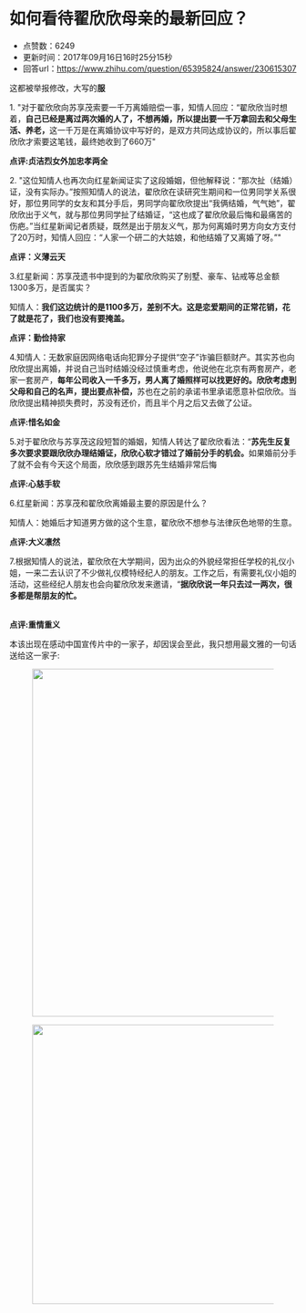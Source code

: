 # 如何看待翟欣欣母亲的最新回应？
- 点赞数：6249
- 更新时间：2017年09月16日16时25分15秒
- 回答url：https://www.zhihu.com/question/65395824/answer/230615307
<body>
 <p data-pid="myRf9DsK">这都被举报修改，大写的<b>服</b></p>
 <p data-pid="tVgnQ5Vd">1. "对于翟欣欣向苏享茂索要一千万离婚赔偿一事，知情人回应：“翟欣欣当时想着，<b>自己已经是离过两次婚的人了，不想再婚，所以提出要一千万拿回去和父母生活、养老，</b>这一千万是在离婚协议中写好的，是双方共同达成协议的，所以事后翟欣欣才索要这笔钱，最终她收到了660万"</p>
 <p data-pid="mbR5GGxn"><b>点评:贞洁烈女外加忠孝两全</b></p>
 <p data-pid="GclrIkeT">2. "这位知情人也再次向红星新闻证实了这段婚姻，但他解释说：“那次扯（结婚）证，没有实际办。”按照知情人的说法，翟欣欣在读研究生期间和一位男同学关系很好，那位男同学的女友和其分手后，男同学向翟欣欣提出“我俩结婚，气气她”，翟欣欣出于义气，就与那位男同学扯了结婚证，“这也成了翟欣欣最后悔和最痛苦的伤疤。”当红星新闻记者质疑，既然是出于朋友义气，那为何离婚时男方向女方支付了20万时，知情人回应：“人家一个研二的大姑娘，和他结婚了又离婚了呀。”"</p>
 <p data-pid="KhuG_VfB"><b>点评：义薄云天</b></p>
 <p data-pid="MNmgKBaL">3.红星新闻：苏享茂遗书中提到的为翟欣欣购买了别墅、豪车、钻戒等总金额1300多万，是否属实？</p>
 <p data-pid="G-YyDta6">知情人：<b>我们这边统计的是1100多万，差别不大。这是恋爱期间的正常花销，花了就是花了，我们也没有要掩盖。</b></p>
 <p data-pid="iH4XVxws"><b>点评：勤俭持家</b></p>
 <p data-pid="93qUurJw">4.知情人：无数家庭因网络电话向犯罪分子提供“空子”诈骗巨额财产。其实苏也向欣欣提出离婚，并说自己当时结婚没经过慎重考虑，他说他在北京有两套房产，老家一套房产，<b>每年公司收入一千多万，男人离了婚照样可以找更好的。欣欣考虑到父母和自己的名声，提出要点补偿，</b>苏也在之前的承诺书里承诺愿意补偿欣欣。当欣欣提出精神损失费时，苏没有还价，而且半个月之后又去做了公证。</p>
 <p data-pid="3h7TqcIv"><b>点评:惜名如金</b></p>
 <p data-pid="1mzhy3Ti">5.对于翟欣欣与苏享茂这段短暂的婚姻，知情人转达了翟欣欣看法：“<b>苏先生反复多次要求要跟欣欣办理结婚证，欣欣心软才错过了婚前分手的机会。</b>如果婚前分手了就不会有今天这个局面，欣欣感到跟苏先生结婚非常后悔</p>
 <p data-pid="K6fcfRdv"><b>点评:心慈手软</b></p>
 <p data-pid="KTKRkkeM">6.红星新闻：苏享茂和翟欣欣离婚最主要的原因是什么？</p>
 <p data-pid="OlG2Oc8l">知情人：她婚后才知道男方做的这个生意，翟欣欣不想参与法律灰色地带的生意。</p>
 <p data-pid="NpPKUbru"><b>点评:大义凛然</b></p>
 <p data-pid="VWKpQRio">7.根据知情人的说法，翟欣欣在大学期间，因为出众的外貌经常担任学校的礼仪小姐，一来二去认识了不少做礼仪模特经纪人的朋友。工作之后，有需要礼仪小姐的活动，这些经纪人朋友也会向翟欣欣发来邀请，“<b>据欣欣说一年只去过一两次，很多都是帮朋友的忙。</b></p>
 <p data-pid="xZIM6BJn"><b><br></b><b>点评:重情重义</b></p>
 <p data-pid="qhvk7mWz">本该出现在感动中国宣传片中的一家子，却因误会至此，我只想用最文雅的一句话送给这一家子:</p>
 <figure>
  <img data-rawwidth="610" data-rawheight="439" src="https://picx.zhimg.com/50/v2-3c378486a488ccdbb0747743b8269019_720w.jpg?source=1940ef5c" data-original-token="v2-3c378486a488ccdbb0747743b8269019" class="origin_image zh-lightbox-thumb" width="610" data-original="https://pic1.zhimg.com/v2-3c378486a488ccdbb0747743b8269019_r.jpg?source=1940ef5c">
 </figure>
 <figure>
  <img data-rawwidth="490" data-rawheight="367" src="https://pic1.zhimg.com/50/v2-501a4e55f65d449cb18ba955a2f0c2f8_720w.jpg?source=1940ef5c" data-original-token="v2-501a4e55f65d449cb18ba955a2f0c2f8" class="origin_image zh-lightbox-thumb" width="490" data-original="https://picx.zhimg.com/v2-501a4e55f65d449cb18ba955a2f0c2f8_r.jpg?source=1940ef5c">
 </figure>
</body>